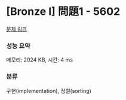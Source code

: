 # [Bronze I] 問題1 - 5602 

[문제 링크](https://www.acmicpc.net/problem/5602) 

### 성능 요약

메모리: 2024 KB, 시간: 4 ms

### 분류

구현(implementation), 정렬(sorting)

